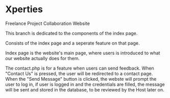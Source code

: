 # Xperties
Freelance Project Collaboration Website

This branch is dedicated to the components of the index page. 

Consists of the index page and a seperate feature on that page. 

Index page is the website's main page, where users is introduced to what our website actually does for them. 

The contact.php is for a feature when users can send feedback. When "Contact Us" is pressed, the user will be redirected to a contact page. When the "Send Message" button is clicked, the webste will prompt the user to log in, if user is logged in and the credentials are filled, the message will be sent and stored in the database, to be reviewed by the Host later on.
